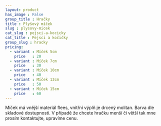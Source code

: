 ```yaml
---
layout: product
has_image : False
group_title : Hračky
title : Plyšový míček
slug : plysovy-micek
cat_slug : pejsci-a-kocicky
cat_title : Pejsci a kočičky
group_slug : hracky
pricing:
  - variant : Míček 5cm
    price   : 20
  - variant : Míček 7cm
    price   : 30
  - variant : Míček 10cm
    price   : 40
  - variant : Míček 13cm
    price   : 50
  - variant : Míček 15cm
    price   : 60
---
```


Míček má vnější materiál flees, vnitřní výplň je drcený molitan. Barva dle skladové dostupnosti.  V případě že chcete hračku menší či větší tak mne prosím kontaktujte, upravíme cenu.

